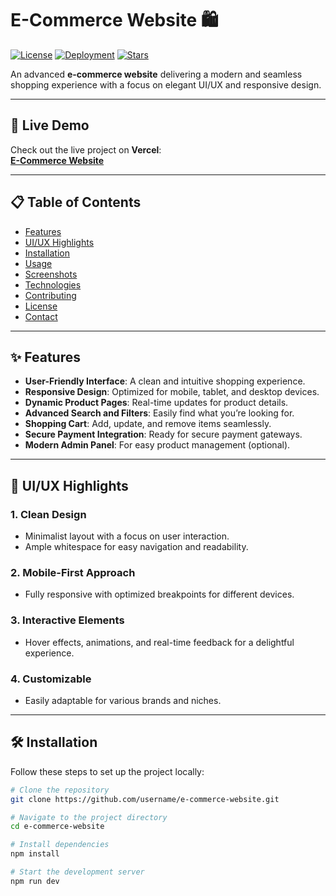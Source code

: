 # E-Commerce Website 🛍️

[![License](https://img.shields.io/badge/license-MIT-green)](LICENSE)
[![Deployment](https://img.shields.io/badge/Deployed%20on-Vercel-blueviolet)](https://hackthone-two.vercel.app/)
[![Stars](https://img.shields.io/github/stars/username/e-commerce-website?style=social)](https://github.com/username/e-commerce-website/stargazers)

An advanced **e-commerce website** delivering a modern and seamless shopping experience with a focus on elegant UI/UX and responsive design.

---

## 🌟 Live Demo

Check out the live project on **Vercel**:  
**[E-Commerce Website](https://e-commerce--exclusive.vercel.app/)**

---

## 📋 Table of Contents

- [Features](#features)
- [UI/UX Highlights](#uiux-highlights)
- [Installation](#installation)
- [Usage](#usage)
- [Screenshots](#screenshots)
- [Technologies](#technologies)
- [Contributing](#contributing)
- [License](#license)
- [Contact](#contact)

---

## ✨ Features

- **User-Friendly Interface**: A clean and intuitive shopping experience.
- **Responsive Design**: Optimized for mobile, tablet, and desktop devices.
- **Dynamic Product Pages**: Real-time updates for product details.
- **Advanced Search and Filters**: Easily find what you’re looking for.
- **Shopping Cart**: Add, update, and remove items seamlessly.
- **Secure Payment Integration**: Ready for secure payment gateways.
- **Modern Admin Panel**: For easy product management (optional).

---

## 🎨 UI/UX Highlights

### 1. **Clean Design**
   - Minimalist layout with a focus on user interaction.
   - Ample whitespace for easy navigation and readability.

### 2. **Mobile-First Approach**
   - Fully responsive with optimized breakpoints for different devices.

### 3. **Interactive Elements**
   - Hover effects, animations, and real-time feedback for a delightful experience.

### 4. **Customizable**
   - Easily adaptable for various brands and niches.

---

## 🛠️ Installation

Follow these steps to set up the project locally:

```bash
# Clone the repository
git clone https://github.com/username/e-commerce-website.git

# Navigate to the project directory
cd e-commerce-website

# Install dependencies
npm install

# Start the development server
npm run dev
